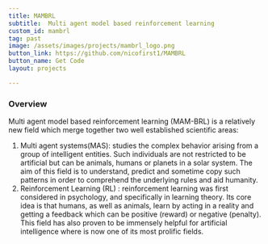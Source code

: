 ```yaml
---
title: MAMBRL
subtitle:  Multi agent model based reinforcement learning 
custom_id: mambrl
tag: past
image: /assets/images/projects/mambrl_logo.png
button_link: https://github.com/nicofirst1/MAMBRL
button_name: Get Code
layout: projects

---
```



### Overview

Multi  agent  model  based  reinforcement  learning  (MAM-BRL) is a relatively new field which merge together two well established scientific areas:

1. Multi agent systems(MAS):  studies  the  complex  behavior arising from a group of intelligent entities. Such individuals  are  not  restricted  to  be  artificial  but  can  be animals,  humans  or  planets  in  a  solar  system.  The  aim of this field is to understand, predict and sometime copy such  patterns  in  order  to  comprehend  the  underlying rules and aid humanity.
2. Reinforcement  Learning  (RL)  :  reinforcement  learning was  first  considered  in  psychology,  and  specifically  in learning  theory.  Its  core  idea  is  that  humans,  as  well as  animals,  learn  by  acting  in  a  reality  and  getting  a feedback  which  can  be  positive  (reward)  or  negative (penalty).  This  field  has  also  proven  to  be  immensely helpful for artificial intelligence where is now one of its most prolific fields.

